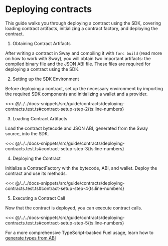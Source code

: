 <script setup>
  import { data } from '../../versions.data'
  const { forc } = data
  const url = `https://fuellabs.github.io/sway/v${forc}/book/introduction/index.html`
</script>

# Deploying contracts

This guide walks you through deploying a contract using the SDK, covering loading contract artifacts, initializing a contract factory, and deploying the contract.

1. Obtaining Contract Artifacts

After writing a contract in Sway and compiling it with `forc build` (<a :href="url" target="_blank" rel="noreferrer">read more</a> on how to work with Sway), you will obtain two important artifacts: the compiled binary file and the JSON ABI file. These files are required for deploying a contract using the SDK.

2. Setting up the SDK Environment

Before deploying a contract, set up the necessary environment by importing the required SDK components and initializing a wallet and a provider.

<<< @/../../docs-snippets/src/guide/contracts/deploying-contracts.test.ts#contract-setup-step-2{ts:line-numbers}

3. Loading Contract Artifacts

Load the contract bytecode and JSON ABI, generated from the Sway source, into the SDK.

<<< @/../../docs-snippets/src/guide/contracts/deploying-contracts.test.ts#contract-setup-step-3{ts:line-numbers}

4. Deploying the Contract

Initialize a ContractFactory with the bytecode, ABI, and wallet. Deploy the contract and use its methods.

<<< @/../../docs-snippets/src/guide/contracts/deploying-contracts.test.ts#contract-setup-step-4{ts:line-numbers}

5. Executing a Contract Call

Now that the contract is deployed, you can execute contract calls.

<<< @/../../docs-snippets/src/guide/contracts/deploying-contracts.test.ts#contract-setup-step-5{ts:line-numbers}

For a more comprehensive TypeScript-backed Fuel usage, learn how to [generate types from ABI](../abi-typegen/generating-types-from-abi.md)
